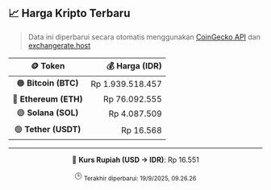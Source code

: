 

<!-- HARGA_KRIPTO -->
## 📈 Harga Kripto Terbaru

> Data ini diperbarui secara otomatis menggunakan [CoinGecko API](https://www.coingecko.com/) dan [exchangerate.host](https://exchangerate.host/)

<div align="center">

| 🪙 Token | 💰 Harga (IDR) |
|:------:|---------------:|
| 🟠 **Bitcoin (BTC)**   | Rp 1.939.518.457 |
| 🔵 **Ethereum (ETH)**  | Rp 76.092.555 |
| 🟣 **Solana (SOL)**    | Rp 4.087.509 |
| 🟢 **Tether (USDT)**   | Rp 16.568 |

---

💱 **Kurs Rupiah (USD → IDR)**: Rp 16.551

🕒 <sub>Terakhir diperbarui: 19/9/2025, 09.26.26</sub>

</div>
<!-- /HARGA_KRIPTO -->